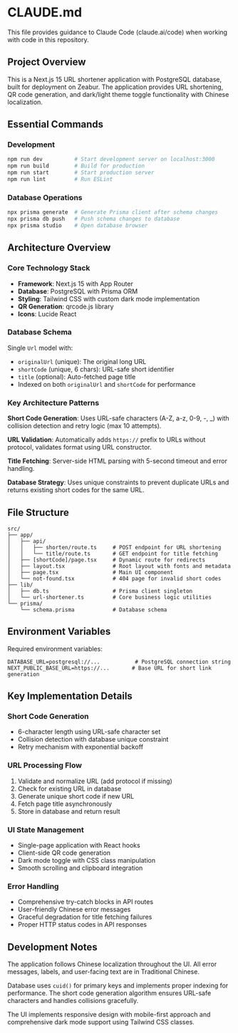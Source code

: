 # CLAUDE.md

This file provides guidance to Claude Code (claude.ai/code) when working with code in this repository.

## Project Overview

This is a Next.js 15 URL shortener application with PostgreSQL database, built for deployment on Zeabur. The application provides URL shortening, QR code generation, and dark/light theme toggle functionality with Chinese localization.

## Essential Commands

### Development
```bash
npm run dev          # Start development server on localhost:3000
npm run build        # Build for production
npm run start        # Start production server
npm run lint         # Run ESLint
```

### Database Operations
```bash
npx prisma generate  # Generate Prisma client after schema changes
npx prisma db push   # Push schema changes to database
npx prisma studio    # Open database browser
```

## Architecture Overview

### Core Technology Stack
- **Framework**: Next.js 15 with App Router
- **Database**: PostgreSQL with Prisma ORM
- **Styling**: Tailwind CSS with custom dark mode implementation
- **QR Generation**: qrcode.js library
- **Icons**: Lucide React

### Database Schema
Single `Url` model with:
- `originalUrl` (unique): The original long URL
- `shortCode` (unique, 6 chars): URL-safe short identifier
- `title` (optional): Auto-fetched page title
- Indexed on both `originalUrl` and `shortCode` for performance

### Key Architecture Patterns

**Short Code Generation**: Uses URL-safe characters (A-Z, a-z, 0-9, -, _) with collision detection and retry logic (max 10 attempts).

**URL Validation**: Automatically adds `https://` prefix to URLs without protocol, validates format using URL constructor.

**Title Fetching**: Server-side HTML parsing with 5-second timeout and error handling.

**Database Strategy**: Uses unique constraints to prevent duplicate URLs and returns existing short codes for the same URL.

## File Structure

```
src/
├── app/
│   ├── api/
│   │   ├── shorten/route.ts     # POST endpoint for URL shortening
│   │   └── title/route.ts       # GET endpoint for title fetching
│   ├── [shortCode]/page.tsx     # Dynamic route for redirects
│   ├── layout.tsx               # Root layout with fonts and metadata
│   ├── page.tsx                 # Main UI component
│   └── not-found.tsx            # 404 page for invalid short codes
├── lib/
│   ├── db.ts                    # Prisma client singleton
│   └── url-shortener.ts         # Core business logic utilities
└── prisma/
    └── schema.prisma            # Database schema
```

## Environment Variables

Required environment variables:
```
DATABASE_URL=postgresql://...           # PostgreSQL connection string
NEXT_PUBLIC_BASE_URL=https://...       # Base URL for short link generation
```

## Key Implementation Details

### Short Code Generation
- 6-character length using URL-safe character set
- Collision detection with database unique constraint
- Retry mechanism with exponential backoff

### URL Processing Flow
1. Validate and normalize URL (add protocol if missing)
2. Check for existing URL in database
3. Generate unique short code if new URL
4. Fetch page title asynchronously
5. Store in database and return result

### UI State Management
- Single-page application with React hooks
- Client-side QR code generation
- Dark mode toggle with CSS class manipulation
- Smooth scrolling and clipboard integration

### Error Handling
- Comprehensive try-catch blocks in API routes
- User-friendly Chinese error messages
- Graceful degradation for title fetching failures
- Proper HTTP status codes in API responses

## Development Notes

The application follows Chinese localization throughout the UI. All error messages, labels, and user-facing text are in Traditional Chinese.

Database uses `cuid()` for primary keys and implements proper indexing for performance. The short code generation algorithm ensures URL-safe characters and handles collisions gracefully.

The UI implements responsive design with mobile-first approach and comprehensive dark mode support using Tailwind CSS classes.